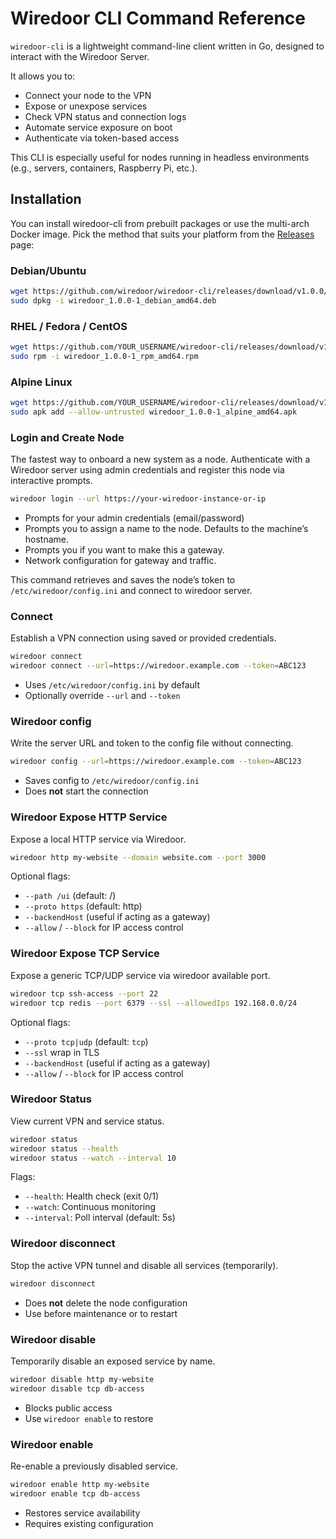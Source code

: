 # Wiredoor CLI Command Reference

`wiredoor-cli` is a lightweight command-line client written in Go, designed to interact with the Wiredoor Server.

It allows you to:

- Connect your node to the VPN
- Expose or unexpose services
- Check VPN status and connection logs
- Automate service exposure on boot
- Authenticate via token-based access

This CLI is especially useful for nodes running in headless environments (e.g., servers, containers, Raspberry Pi, etc.).

## Installation

You can install wiredoor-cli from prebuilt packages or use the multi-arch Docker image. 
Pick the method that suits your platform from the [Releases](https://github.com/wiredoor/wiredoor-cli/releases) page:

### Debian/Ubuntu

```bash
wget https://github.com/wiredoor/wiredoor-cli/releases/download/v1.0.0/wiredoor_1.0.0-1_debian_amd64.deb
sudo dpkg -i wiredoor_1.0.0-1_debian_amd64.deb
```

### RHEL / Fedora / CentOS

```bash
wget https://github.com/YOUR_USERNAME/wiredoor-cli/releases/download/v1.0.0/wiredoor_1.0.0-1_rpm_amd64.rpm
sudo rpm -i wiredoor_1.0.0-1_rpm_amd64.rpm
```

### Alpine Linux

```bash
wget https://github.com/YOUR_USERNAME/wiredoor-cli/releases/download/v1.0.0/wiredoor_1.0.0-1_alpine_amd64.apk
sudo apk add --allow-untrusted wiredoor_1.0.0-1_alpine_amd64.apk
```

### Login and Create Node

The fastest way to onboard a new system as a node. Authenticate with a Wiredoor server using admin credentials and register this node via interactive prompts.

```bash
wiredoor login --url https://your-wiredoor-instance-or-ip
```

- Prompts for your admin credentials (email/password)
- Prompts you to assign a name to the node. Defaults to the machine’s hostname.
- Prompts you if you want to make this a gateway.
- Network configuration for gateway and traffic.

This command retrieves and saves the node’s token to `/etc/wiredoor/config.ini` and connect to wiredoor server.

### Connect

Establish a VPN connection using saved or provided credentials.

```bash
wiredoor connect
wiredoor connect --url=https://wiredoor.example.com --token=ABC123
```

- Uses `/etc/wiredoor/config.ini` by default
- Optionally override `--url` and `--token`

### Wiredoor config

Write the server URL and token to the config file without connecting.

```bash
wiredoor config --url=https://wiredoor.example.com --token=ABC123
```

- Saves config to `/etc/wiredoor/config.ini`
- Does **not** start the connection

### Wiredoor Expose HTTP Service

Expose a local HTTP service via Wiredoor.

```bash
wiredoor http my-website --domain website.com --port 3000
```

Optional flags:

- `--path /ui` (default: /)
- `--proto https` (default: http)
- `--backendHost` (useful if acting as a gateway)
- `--allow` / `--block` for IP access control

### Wiredoor Expose TCP Service

Expose a generic TCP/UDP service via wiredoor available port.

```bash
wiredoor tcp ssh-access --port 22
wiredoor tcp redis --port 6379 --ssl --allowedIps 192.168.0.0/24
```

Optional flags:

- `--proto tcp|udp` (default: `tcp`)
- `--ssl` wrap in TLS
- `--backendHost` (useful if acting as a gateway)
- `--allow` / `--block` for IP access control

### Wiredoor Status

View current VPN and service status.

```bash
wiredoor status
wiredoor status --health
wiredoor status --watch --interval 10
```

Flags:

- `--health`: Health check (exit 0/1)
- `--watch`: Continuous monitoring
- `--interval`: Poll interval (default: 5s)

### Wiredoor disconnect

Stop the active VPN tunnel and disable all services (temporarily).

```bash
wiredoor disconnect
```

- Does **not** delete the node configuration
- Use before maintenance or to restart

### Wiredoor disable

Temporarily disable an exposed service by name.

```bash
wiredoor disable http my-website
wiredoor disable tcp db-access
```

- Blocks public access
- Use `wiredoor enable` to restore

### Wiredoor enable

Re-enable a previously disabled service.

```bash
wiredoor enable http my-website
wiredoor enable tcp db-access
```

- Restores service availability
- Requires existing configuration




